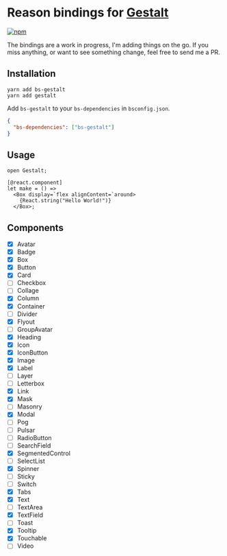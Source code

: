 # Reason bindings for [Gestalt](https://github.com/pinterest/gestalt)

[![npm](https://img.shields.io/npm/v/bs-gestalt.svg)](https://www.npmjs.com/package/bs-gestalt)

The bindings are a work in progress, I'm adding things on the go. If you miss anything, or want to see something change, feel free to send me a PR.

## Installation
```
yarn add bs-gestalt
yarn add gestalt
```

Add `bs-gestalt` to your `bs-dependencies` in `bsconfig.json`.

```json
{
  "bs-dependencies": ["bs-gestalt"]
}
```

## Usage

```reason
open Gestalt;

[@react.component]
let make = () =>
  <Box display=`flex alignContent=`around>
    {React.string("Hello World!")}
  </Box>;
```

## Components

* [x] Avatar
* [x] Badge
* [x] Box
* [x] Button
* [x] Card
* [ ] Checkbox
* [ ] Collage
* [x] Column
* [x] Container
* [ ] Divider
* [x] Flyout
* [ ] GroupAvatar
* [x] Heading
* [x] Icon
* [x] IconButton
* [x] Image
* [x] Label
* [ ] Layer
* [ ] Letterbox
* [x] Link
* [x] Mask
* [ ] Masonry
* [x] Modal
* [ ] Pog
* [ ] Pulsar
* [ ] RadioButton
* [ ] SearchField
* [x] SegmentedControl
* [ ] SelectList
* [x] Spinner
* [ ] Sticky
* [ ] Switch
* [x] Tabs
* [x] Text
* [ ] TextArea
* [x] TextField
* [ ] Toast
* [x] Tooltip
* [x] Touchable
* [ ] Video
